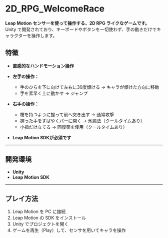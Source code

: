 # 2D_RPG_WelcomeRace

**Leap Motion センサーを使って操作する、2D RPG ライクなゲームです。**  
Unity で開発されており、キーボードやボタンを一切使わず、手の動きだけでキャラクターを操作します。

##  特徴

-  **直感的なハンドモーション操作**
  - **左手の操作：**
    - 手のひらを下に向けて左右に30度傾ける → キャラが傾けた方向に移動
    - 手を素早く上に動かす → ジャンプ
  - **右手の操作：**
    - 槍を持つように握って前へ突き出す → 通常攻撃
    - 握った手をすばやくパーに開く → 氷魔法（クールタイムあり）
    - 小指だけ立てる → 回復薬を使用（クールタイムあり）

-  **Leap Motion SDKが必須です**

---

##  開発環境

- **Unity**
- **Leap Motion SDK**

---

##  プレイ方法

1. Leap Motion を PC に接続
2. Leap Motion の SDK をインストール
3. Unity でプロジェクトを開く
4. ゲームを再生（Play）して、センサを用いてキャラを操作

